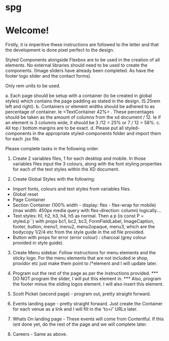 # spg

# Welcome!

Firstly, it is imperitive these instructions are followed to the letter and that the development is done pixel perfect to the design.

Styled Components alongside Flexbox are to be used in the creation of all elements. No external libraries should need to be used to create the components. (Image sliders have already been completed. As have the footer logo slider and the contact forms).

Only rem units to be used.

a. Each page should be setup with a <Page> container (to be created in global styles) which contains the page padding as stated in the design. (5.25rem left and right).
b. Containers or element widths should be adhered to as percentage of <Page> container. Ie <Container width=100%> <ImageContainer width=58%> <TextContainer 42%> <Container>. These percentages should be taken as the amount of columns from the xd document / 12. Ie if an element is 3 columns wide, it should be 3 /12 = 25% or 7 / 12 = 58%.
c. All top / bottom margins are to be exact.
d. Please put all styled-components in the appropriate styled-components folder and import them for each .jsx file. 
  
Please complete tasks in the following order.
  
1. Create 2 variables files, 1 for each desktop and mobile. In those variables files input the 3 colours, along with the font styling properties for each of the text styles within the XD document. 
  
2. Create Global Styles with the following: 
  - Import fonts, colours and text styles from variables files.
  - Global reset
  - Page Container
  - Section Container (100% width - display: flex - flex-wrap for mobile) (max width: 450px media query with flex-direction: column) logically....
  - Text styles:  h1, h2, h3, h4, h5 as normal. Then a p (is const P = styled.p``) with props bc1, bc2, bc3, FormFieldLabel, ImageCaption, footer, button, menu1, menu2, menu2opaque, menu3, which are the bodycopy 1/2/4 etc from the style guide in the xd file provided.
  - Button with props for error (error colour) : charcoal (grey colour provided in style guide).
  
  3. Create Menu sidebar. Follow instructions for menu elements and the sticky logo. For the menu elements that are not included ie shop, providor etc just make them point to /*element and I will update later.
  
  4. Program out the rest of the page as per the instructions provided. 
  *** DO NOT program the slider, I will put this element in.
  *** Also, program the footer minus the sliding logos element. I will also insert this element.
  
  5. Scott Picket (second page) - program out, pretty straight forward.
  
  6. Events landing page - pretty straight forward.  Just create the Container for each venue as a link and I will fill in the 'to=/' URLs later.
  
  7. Whats On landing page - These events will come from Contentful. If this isnt done yet, do the rest of the page and we will complete later.
  
  8. Careers - Same as above. 
